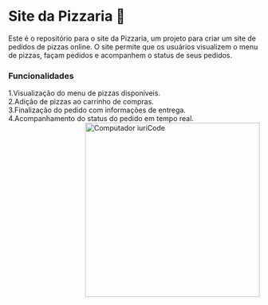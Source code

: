 <h1>Site da Pizzaria 🍕</h1>
Este é o repositório para o site da Pizzaria, um projeto para criar um site de pedidos de pizzas online. O site permite que os usuários visualizem o menu de pizzas, façam pedidos e acompanhem o status de seus pedidos.

<h3>Funcionalidades</h3>
1.Visualização do menu de pizzas disponíveis.<br>
2.Adição de pizzas ao carrinho de compras.<br>
3.Finalização do pedido com informações de entrega.<br>
4.Acompanhamento do status do pedido em tempo real.<br>
<div>
  <img src="https://media.giphy.com/media/v1.Y2lkPTc5MGI3NjExaTJwNjcxenYzZzBsMGM4dzJqazAxMnl3N2F0ZmZlZjZqdWxrYmdudiZlcD12MV9pbnRlcm5hbF9naWZfYnlfaWQmY3Q9Zw/3osxYoufeOGOA7xiX6/giphy.gif" min-width="330px" max-width="370px" width="350px" align="right" alt="Computador iuriCode" >
</div>
